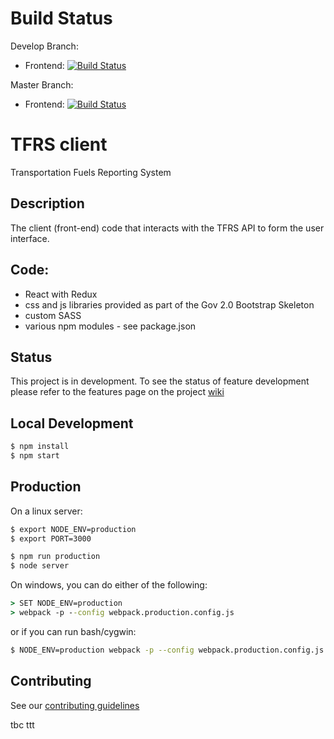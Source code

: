# Build Status
Develop Branch: 
- Frontend: [![Build Status](https://jenkins-mem-tfrs-tools.pathfinder.gov.bc.ca/buildStatus/icon?job=mem-tfrs-tools-develop-client-pipeline)](https://jenkins-mem-tfrs-tools.pathfinder.gov.bc.ca/job/mem-tfrs-tools-develop-client-pipeline)

Master Branch:
- Frontend: [![Build Status](https://jenkins-mem-tfrs-tools.pathfinder.gov.bc.ca/buildStatus/icon?job=mem-tfrs-tools-master-client-pipeline)](https://jenkins-mem-tfrs-tools.pathfinder.gov.bc.ca/job/mem-tfrs-tools-master-client-pipeline)

# TFRS client

Transportation Fuels Reporting System

## Description

The client (front-end) code that interacts with the TFRS API to form the user interface.

## Code:

* React with Redux
* css and js libraries provided as part of the Gov 2.0 Bootstrap Skeleton
* custom SASS
* various npm modules - see package.json

## Status

This project is in development. To see the status of feature development please refer to the features page on the project [wiki](https://github.com/bcgov/tfrs/wiki/features)

## Local Development

```bash
$ npm install
$ npm start
```


## Production
On a linux server:
```bash
$ export NODE_ENV=production
$ export PORT=3000

$ npm run production
$ node server
```

On windows, you can do either of the following:
```bat
> SET NODE_ENV=production
> webpack -p --config webpack.production.config.js
```
or if you can run bash/cygwin:
```bash
$ NODE_ENV=production webpack -p --config webpack.production.config.js
```

## Contributing
See our [contributing guidelines](contributing.md)

tbc
ttt
